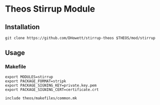 # Theos Stirrup Module

## Installation

```
git clone https://github.com/DHowett/stirrup-theos $THEOS/mod/stirrup
```

## Usage

### Makefile

```make
export MODULES=stirrup
export PACKAGE_FORMAT=stripk
export PACKAGE_SIGNING_KEY=private.key.pem
export PACKAGE_SIGNING_CERT=certificate.crt

include theos/makefiles/common.mk
```

